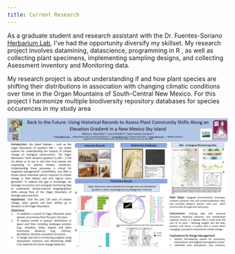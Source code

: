 ```yaml
---
title: Current Research
---
```



As a graduate student and research assistant with the Dr. Fuentes-Soriano [Herbarium Lab]([https://link-url-here.org](https://aces.nmsu.edu/herbarium/index.html)), I've had the opportunity diversify my skillset. My research project involves datamining, datascience, programming in R []([]), as well as collecting plant specimens, implementing sampling designs, and collecting Asessment inventory and Monitoring data. 

My research project is about understanding if and how plant species are shifting their distributions in association with changing climatic conditions over time in the Organ Mountains of South-Central New Mexico. For this project I harmonize multiple biodiversity repository databases for species occurences in my study area 




<a href="SRM.pdf" class="image fit"><img src="SRM.jpg" alt=""></a>	
